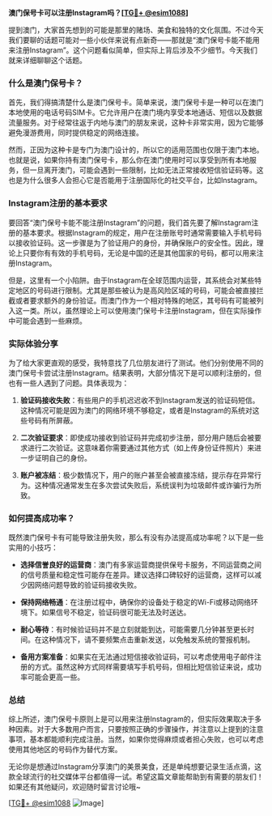 **澳门保号卡可以注册Instagram吗？[[TG💪+ @esim1088](https://t.me/s/esim1088)]**

提到澳门，大家首先想到的可能是那里的赌场、美食和独特的文化氛围。不过今天我们要聊的话题可能对一些小伙伴来说有点新奇——那就是“澳门保号卡能不能用来注册Instagram”。这个问题看似简单，但实际上背后涉及不少细节。今天我们就来详细聊聊这个话题。

### 什么是澳门保号卡？

首先，我们得搞清楚什么是澳门保号卡。简单来说，澳门保号卡是一种可以在澳门本地使用的电话号码SIM卡。它允许用户在澳门境内享受本地通话、短信以及数据流量服务。对于经常往返于内地与澳门的朋友来说，这种卡非常实用，因为它能够避免漫游费用，同时提供稳定的网络连接。

然而，正因为这种卡是专门为澳门设计的，所以它的适用范围也仅限于澳门本地。也就是说，如果你持有澳门保号卡，那么你在澳门使用时可以享受到所有本地服务，但一旦离开澳门，可能会遇到一些限制，比如无法正常接收短信验证码等。这也是为什么很多人会担心它是否能用于注册国际化的社交平台，比如Instagram。

### Instagram注册的基本要求

要回答“澳门保号卡能不能注册Instagram”的问题，我们首先要了解Instagram注册的基本要求。根据Instagram的规定，用户在注册账号时通常需要输入手机号码以接收验证码。这一步骤是为了验证用户的身份，并确保账户的安全性。因此，理论上只要你有有效的手机号码，无论是中国的还是其他国家的号码，都可以用来注册Instagram。

但是，这里有一个小陷阱。由于Instagram在全球范围内运营，其系统会对某些特定地区的号码进行限制。尤其是那些被认为是高风险区域的号码，可能会被直接拦截或者要求额外的身份验证。而澳门作为一个相对特殊的地区，其号码有可能被列入这一类。所以，虽然理论上可以使用澳门保号卡注册Instagram，但在实际操作中可能会遇到一些麻烦。

### 实际体验分享

为了给大家更直观的感受，我特意找了几位朋友进行了测试。他们分别使用不同的澳门保号卡尝试注册Instagram。结果表明，大部分情况下是可以顺利注册的，但也有一些人遇到了问题。具体表现为：

1. **验证码接收失败**：有些用户的手机迟迟收不到Instagram发送的验证码短信。这种情况可能是因为澳门的网络环境不够稳定，或者是Instagram的系统对这些号码有所屏蔽。
   
2. **二次验证要求**：即使成功接收到验证码并完成初步注册，部分用户随后会被要求进行二次验证。这意味着你需要通过其他方式（如上传身份证件照片）来进一步证明自己的身份。

3. **账户被冻结**：极少数情况下，用户的账户甚至会被直接冻结，提示存在异常行为。这种情况通常发生在多次尝试失败后，系统误判为垃圾邮件或诈骗行为所致。

### 如何提高成功率？

既然澳门保号卡有可能导致注册失败，那么有没有办法提高成功率呢？以下是一些实用的小技巧：

- **选择信誉良好的运营商**：澳门有多家运营商提供保号卡服务，不同运营商之间的信号质量和稳定性可能存在差异。建议选择口碑较好的运营商，这样可以减少因网络问题导致的验证码接收失败。
  
- **保持网络畅通**：在注册过程中，确保你的设备处于稳定的Wi-Fi或移动网络环境下。如果信号不稳定，验证码很可能无法及时送达。

- **耐心等待**：有时候验证码并不是立刻就能到达，可能需要几分钟甚至更长时间。在这种情况下，请不要频繁点击重新发送，以免触发系统的警报机制。

- **备用方案准备**：如果实在无法通过短信接收验证码，可以考虑使用电子邮件注册的方式。虽然这种方式同样需要填写手机号码，但相比短信验证来说，成功率可能会更高一些。

### 总结

综上所述，澳门保号卡原则上是可以用来注册Instagram的，但实际效果取决于多种因素。对于大多数用户而言，只要按照正确的步骤操作，并注意以上提到的注意事项，基本都能顺利完成注册。当然，如果你觉得麻烦或者担心失败，也可以考虑使用其他地区的号码作为替代方案。

无论你是想通过Instagram分享澳门的美景美食，还是单纯想要记录生活点滴，这款全球流行的社交媒体平台都值得一试。希望这篇文章能帮助到有需要的朋友们！如果还有其他疑问，欢迎随时留言讨论哦~

[[TG💪+ @esim1088](https://t.me/s/esim1088) ![Image](https://i.postimg.cc/4NQfJmqS/Snipaste-2025-05-13-00-14-12.png)]